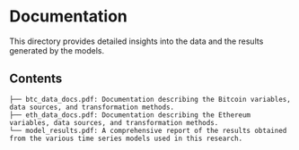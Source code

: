 # Documentation

This directory provides detailed insights into the data and the results generated by the models.

## Contents

```
├── btc_data_docs.pdf: Documentation describing the Bitcoin variables, data sources, and transformation methods.
├── eth_data_docs.pdf: Documentation describing the Ethereum variables, data sources, and transformation methods.
└── model_results.pdf: A comprehensive report of the results obtained from the various time series models used in this research.
```
